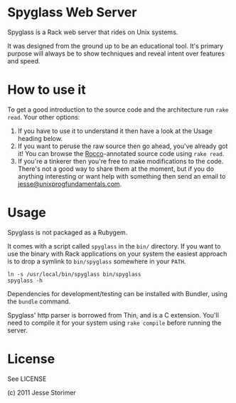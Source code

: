 Spyglass Web Server
===================

Spyglass is a Rack web server that rides on Unix systems. 

It was designed from the ground up to be an educational tool. It's primary purpose will always be to show techniques and reveal intent over features and speed.

How to use it
==============

To get a good introduction to the source code and the architecture run `rake read`. Your other options:

1. If you have to use it to understand it then have a look at the Usage heading below.
2. If you want to peruse the raw source then go ahead, you've already got it! You can browse the [Rocco](https://github.com/rtomayko/rocco)-annotated source code using `rake read`.
3. If you're a tinkerer then you're free to make modifications to the code. There's not a good way to share them at the moment, but if you do anything interesting or want help with something then send an email to jesse@unixprogfundamentals.com.

Usage
======

Spyglass is not packaged as a Rubygem. 

It comes with a script called `spyglass` in the `bin/` directory. If you want to use the binary with Rack applications on your system the easiest approach is to drop a symlink to `bin/spyglass` somewhere in your `PATH`.

    ln -s /usr/local/bin/spyglass bin/spyglass
    spyglass -h

Dependencies for development/testing can be installed with Bundler, using the `bundle` command.

Spyglass' http parser is borrowed from Thin, and is a C extension. You'll need to compile it for your system using `rake compile` before running the server.

License
========

See LICENSE

(c) 2011 Jesse Storimer

